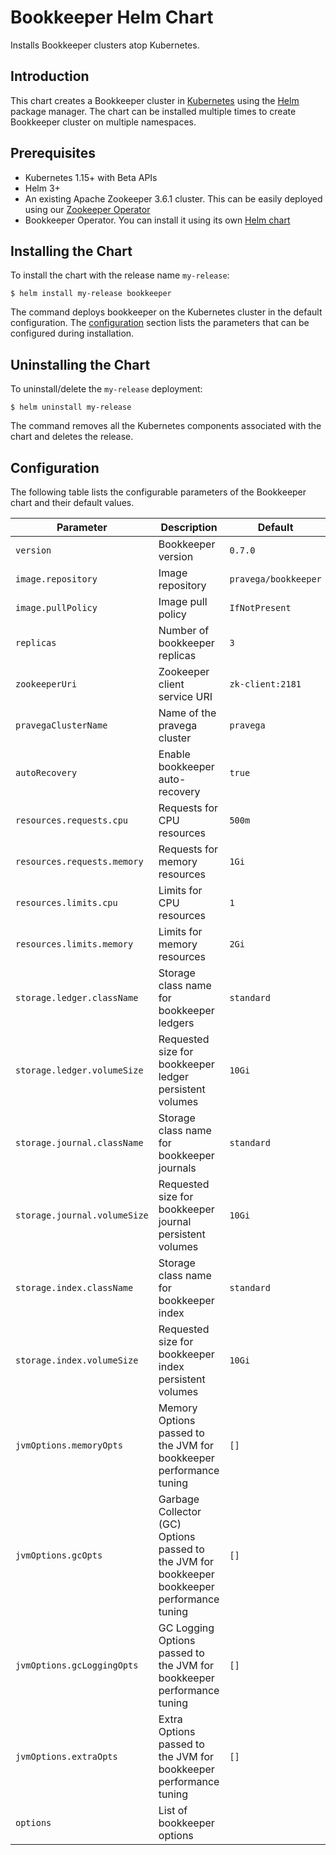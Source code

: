 # Bookkeeper Helm Chart

Installs Bookkeeper clusters atop Kubernetes.

## Introduction

This chart creates a Bookkeeper cluster in [Kubernetes](http://kubernetes.io) using the [Helm](https://helm.sh) package manager. The chart can be installed multiple times to create Bookkeeper cluster on multiple namespaces.

## Prerequisites

  - Kubernetes 1.15+ with Beta APIs
  - Helm 3+
  - An existing Apache Zookeeper 3.6.1 cluster. This can be easily deployed using our [Zookeeper Operator](https://github.com/pravega/zookeeper-operator)
  - Bookkeeper Operator. You can install it using its own [Helm chart](https://github.com/pravega/bookkeeper-operator/tree/master/charts/bookkeeper-operator)

## Installing the Chart

To install the chart with the release name `my-release`:

```
$ helm install my-release bookkeeper
```

The command deploys bookkeeper on the Kubernetes cluster in the default configuration. The [configuration](#configuration) section lists the parameters that can be configured during installation.

## Uninstalling the Chart

To uninstall/delete the `my-release` deployment:

```
$ helm uninstall my-release
```

The command removes all the Kubernetes components associated with the chart and deletes the release.

## Configuration

The following table lists the configurable parameters of the Bookkeeper chart and their default values.

| Parameter | Description | Default |
| ----- | ----------- | ------ |
| `version` | Bookkeeper version | `0.7.0` |
| `image.repository` | Image repository | `pravega/bookkeeper` |
| `image.pullPolicy` | Image pull policy | `IfNotPresent` |
| `replicas` | Number of bookkeeper replicas | `3` |
| `zookeeperUri` | Zookeeper client service URI | `zk-client:2181` |
| `pravegaClusterName` | Name of the pravega cluster | `pravega` |
| `autoRecovery`| Enable bookkeeper auto-recovery | `true` |
| `resources.requests.cpu` | Requests for CPU resources | `500m` |
| `resources.requests.memory` | Requests for memory resources | `1Gi` |
| `resources.limits.cpu` | Limits for CPU resources | `1` |
| `resources.limits.memory` | Limits for memory resources | `2Gi` |
| `storage.ledger.className` | Storage class name for bookkeeper ledgers | `standard` |
| `storage.ledger.volumeSize` | Requested size for bookkeeper ledger persistent volumes | `10Gi` |
| `storage.journal.className` | Storage class name for bookkeeper journals | `standard` |
| `storage.journal.volumeSize` | Requested size for bookkeeper journal persistent volumes | `10Gi` |
| `storage.index.className` | Storage class name for bookkeeper index | `standard` |
| `storage.index.volumeSize` | Requested size for bookkeeper index persistent volumes | `10Gi` |
| `jvmOptions.memoryOpts` | Memory Options passed to the JVM for bookkeeper performance tuning | `[]` |
| `jvmOptions.gcOpts` | Garbage Collector (GC) Options passed to the JVM for bookkeeper bookkeeper performance tuning | `[]` |
| `jvmOptions.gcLoggingOpts` | GC Logging Options passed to the JVM for bookkeeper performance tuning | `[]` |
| `jvmOptions.extraOpts` | Extra Options passed to the JVM for bookkeeper performance tuning | `[]` |
| `options` | List of bookkeeper options | |
